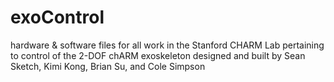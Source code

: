 # exoControl
hardware & software files for all work in the Stanford CHARM Lab pertaining to control of the 2-DOF chARM exoskeleton designed and built by Sean Sketch, Kimi Kong, Brian Su, and Cole Simpson
